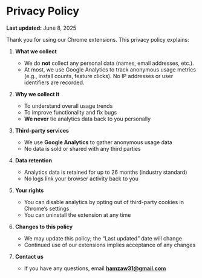 # Privacy Policy

**Last updated:** June 8, 2025

Thank you for using our Chrome extensions. This privacy policy explains:

1. **What we collect**  
   - We do **not** collect any personal data (names, email addresses, etc.).  
   - At most, we use Google Analytics to track anonymous usage metrics (e.g., install counts, feature clicks). No IP addresses or user identifiers are recorded.

2. **Why we collect it**  
   - To understand overall usage trends  
   - To improve functionality and fix bugs  
   - **We never** tie analytics data back to you personally

3. **Third-party services**  
   - We use **Google Analytics** to gather anonymous usage data  
   - No data is sold or shared with any third parties

4. **Data retention**  
   - Analytics data is retained for up to 26 months (industry standard)  
   - No logs link your browser activity back to you

5. **Your rights**  
   - You can disable analytics by opting out of third-party cookies in Chrome’s settings  
   - You can uninstall the extension at any time

6. **Changes to this policy**  
   - We may update this policy; the “Last updated” date will change  
   - Continued use of our extensions implies acceptance of any changes

7. **Contact us**  
   - If you have any questions, email **hamzaw31@gmail.com**

